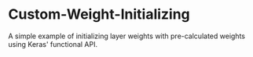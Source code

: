 # Custom-Weight-Initializing
A simple example of initializing layer weights with pre-calculated weights using Keras' functional API.
